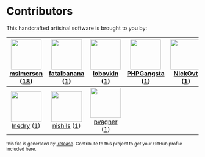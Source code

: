# Contributors

This handcrafted artisinal software is brought to you by:

| <img height="80" src="https://avatars.githubusercontent.com/u/261635?v=4"><br><a href="https://github.com/msimerson">msimerson</a> (<a href="https://github.com/haraka/haraka-plugin-rspamd/commits?author=msimerson">18</a>) | <img height="80" src="https://avatars.githubusercontent.com/u/2176651?v=4"><br><a href="https://github.com/fatalbanana">fatalbanana</a> (<a href="https://github.com/haraka/haraka-plugin-rspamd/commits?author=fatalbanana">1</a>) | <img height="80" src="https://avatars.githubusercontent.com/u/1255618?v=4"><br><a href="https://github.com/lobovkin">lobovkin</a> (<a href="https://github.com/haraka/haraka-plugin-rspamd/commits?author=lobovkin">1</a>) | <img height="80" src="https://avatars.githubusercontent.com/u/608408?v=4"><br><a href="https://github.com/PHPGangsta">PHPGangsta</a> (<a href="https://github.com/haraka/haraka-plugin-rspamd/commits?author=PHPGangsta">1</a>) | <img height="80" src="https://avatars.githubusercontent.com/u/42339208?v=4"><br><a href="https://github.com/NickOvt">NickOvt</a> (<a href="https://github.com/haraka/haraka-plugin-rspamd/commits?author=NickOvt">1</a>) | <img height="80" src="https://avatars.githubusercontent.com/u/3527052?v=4"><br><a href="https://github.com/pjeby">pjeby</a> (<a href="https://github.com/haraka/haraka-plugin-rspamd/commits?author=pjeby">1</a>) | <img height="80" src="https://avatars.githubusercontent.com/u/934254?v=4"><br><a href="https://github.com/analogic">analogic</a> (<a href="https://github.com/haraka/haraka-plugin-rspamd/commits?author=analogic">1</a>) |
| :---------------------------------------------------------------------------------------------------------------------------------------------------------------------------------------------------------------------------: | :---------------------------------------------------------------------------------------------------------------------------------------------------------------------------------------------------------------------------------: | :------------------------------------------------------------------------------------------------------------------------------------------------------------------------------------------------------------------------: | :-----------------------------------------------------------------------------------------------------------------------------------------------------------------------------------------------------------------------------: | :----------------------------------------------------------------------------------------------------------------------------------------------------------------------------------------------------------------------: | :---------------------------------------------------------------------------------------------------------------------------------------------------------------------------------------------------------------: | :-----------------------------------------------------------------------------------------------------------------------------------------------------------------------------------------------------------------------: |
|      <img height="80" src="https://avatars.githubusercontent.com/u/203240?v=4"><br><a href="https://github.com/lnedry">lnedry</a> (<a href="https://github.com/haraka/haraka-plugin-rspamd/commits?author=lnedry">1</a>)      |      <img height="80" src="https://avatars.githubusercontent.com/u/41303703?v=4"><br><a href="https://github.com/nishils">nishils</a> (<a href="https://github.com/haraka/haraka-plugin-rspamd/commits?author=nishils">1</a>)       |  <img height="80" src="https://avatars.githubusercontent.com/u/2298916?v=4"><br><a href="https://github.com/pvagner">pvagner</a> (<a href="https://github.com/haraka/haraka-plugin-rspamd/commits?author=pvagner">1</a>)   |

<sub>this file is generated by [.release](https://github.com/msimerson/.release).
Contribute to this project to get your GitHub profile included here.</sub>
